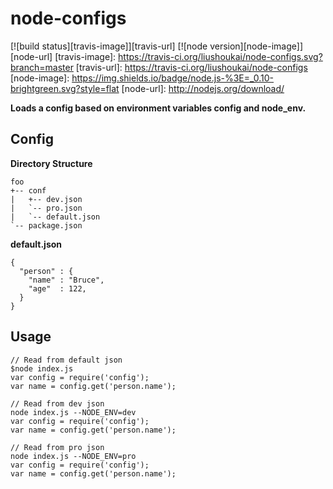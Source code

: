 # node-configs

[![build status][travis-image]][travis-url]
[![node version][node-image]][node-url]
[travis-image]: https://travis-ci.org/liushoukai/node-configs.svg?branch=master
[travis-url]: https://travis-ci.org/liushoukai/node-configs
[node-image]: https://img.shields.io/badge/node.js-%3E=_0.10-brightgreen.svg?style=flat
[node-url]: http://nodejs.org/download/

**Loads a config based on environment variables config and node_env.**

## Config

**Directory Structure**
```
foo
+-- conf
|   +-- dev.json
|   `-- pro.json
|   `-- default.json
`-- package.json
```
**default.json**
```
{
  "person" : {
    "name" : "Bruce",
    "age"  : 122,
  }
}
```
## Usage

```
// Read from default json
$node index.js
var config = require('config');
var name = config.get('person.name');
```

```
// Read from dev json
node index.js --NODE_ENV=dev
var config = require('config');
var name = config.get('person.name');
```

```
// Read from pro json
node index.js --NODE_ENV=pro
var config = require('config');
var name = config.get('person.name');
```
